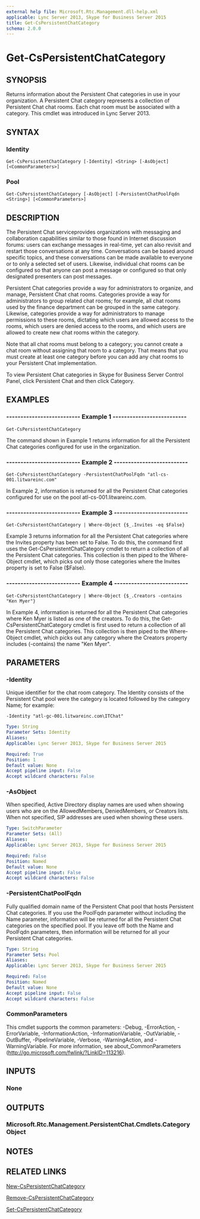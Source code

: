 ```yaml
---
external help file: Microsoft.Rtc.Management.dll-help.xml
applicable: Lync Server 2013, Skype for Business Server 2015
title: Get-CsPersistentChatCategory
schema: 2.0.0
---
```


# Get-CsPersistentChatCategory

## SYNOPSIS
Returns information about the Persistent Chat categories in use in your organization.
A Persistent Chat category represents a collection of Persistent Chat chat rooms.
Each chat room must be associated with a category.
This cmdlet was introduced in Lync Server 2013.


## SYNTAX

### Identity
```
Get-CsPersistentChatCategory [-Identity] <String> [-AsObject] [<CommonParameters>]
```

### Pool
```
Get-CsPersistentChatCategory [-AsObject] [-PersistentChatPoolFqdn <String>] [<CommonParameters>]
```

## DESCRIPTION
The Persistent Chat serviceprovides organizations with messaging and collaboration capabilities similar to those found in Internet discussion forums: users can exchange messages in real-time, yet can also revisit and restart those conversations at any time.
Conversations can be based around specific topics, and these conversations can be made available to everyone or to only a selected set of users.
Likewise, individual chat rooms can be configured so that anyone can post a message or configured so that only designated presenters can post messages.

Persistent Chat categories provide a way for administrators to organize, and manage, Persistent Chat chat rooms.
Categories provide a way for administrators to group related chat rooms; for example, all chat rooms used by the finance department can be grouped in the same category.
Likewise, categories provide a way for administrators to manage permissions to these rooms, dictating which users are allowed access to the rooms, which users are denied access to the rooms, and which users are allowed to create new chat rooms within the category.

Note that all chat rooms must belong to a category; you cannot create a chat room without assigning that room to a category.
That means that you must create at least one category before you can add any chat rooms to your Persistent Chat implementation.

To view Persistent Chat categories in Skype for Business Server Control Panel, click Persistent Chat and then click Category.



## EXAMPLES

### -------------------------- Example 1 --------------------------
```
Get-CsPersistentChatCategory
```

The command shown in Example 1 returns information for all the Persistent Chat categories configured for use in the organization.

### -------------------------- Example 2 --------------------------
```
Get-CsPersistentChatCategory -PersistentChatPoolFqdn "atl-cs-001.litwareinc.com"
```

In Example 2, information is returned for all the Persistent Chat categories configured for use on the pool atl-cs-001.litwareinc.com.

### -------------------------- Example 3 --------------------------
```
Get-CsPersistentChatCategory | Where-Object {$_.Invites -eq $False}
```

Example 3 returns information for all the Persistent Chat categories where the Invites property has been set to False.
To do this, the command first uses the Get-CsPersistentChatCategory cmdlet to return a collection of all the Persistent Chat categories.
This collection is then piped to the Where-Object cmdlet, which picks out only those categories where the Invites property is set to False ($False).

### -------------------------- Example 4 --------------------------
```
Get-CsPersistentChatCategory | Where-Object {$_.Creators -contains "Ken Myer"}
```

In Example 4, information is returned for all the Persistent Chat categories where Ken Myer is listed as one of the creators.
To do this, the Get-CsPersistentChatCategory cmdlet is first used to return a collection of all the Persistent Chat categories.
This collection is then piped to the Where-Object cmdlet, which picks out any category where the Creators property includes (-contains) the name "Ken Myer".


## PARAMETERS

### -Identity
Unique identifier for the chat room category.
The Identity consists of the Persistent Chat pool were the category is located followed by the category Name; for example:

`-Identity "atl-gc-001.litwareinc.com\ITChat"`

```yaml
Type: String
Parameter Sets: Identity
Aliases: 
Applicable: Lync Server 2013, Skype for Business Server 2015

Required: True
Position: 1
Default value: None
Accept pipeline input: False
Accept wildcard characters: False
```

### -AsObject
When specified, Active Directory display names are used when showing users who are on the AllowedMembers, DeniedMembers, or Creators lists.
When not specified, SIP addresses are used when showing these users.

```yaml
Type: SwitchParameter
Parameter Sets: (All)
Aliases: 
Applicable: Lync Server 2013, Skype for Business Server 2015

Required: False
Position: Named
Default value: None
Accept pipeline input: False
Accept wildcard characters: False
```

### -PersistentChatPoolFqdn
Fully qualified domain name of the Persistent Chat pool that hosts Persistent Chat categories.
If you use the PoolFqdn parameter without including the Name parameter, information will be returned for all the Persistent Chat categories on the specified pool.
If you leave off both the Name and PoolFqdn parameters, then information will be returned for all your Persistent Chat categories.

```yaml
Type: String
Parameter Sets: Pool
Aliases: 
Applicable: Lync Server 2013, Skype for Business Server 2015

Required: False
Position: Named
Default value: None
Accept pipeline input: False
Accept wildcard characters: False
```

### CommonParameters
This cmdlet supports the common parameters: -Debug, -ErrorAction, -ErrorVariable, -InformationAction, -InformationVariable, -OutVariable, -OutBuffer, -PipelineVariable, -Verbose, -WarningAction, and -WarningVariable. For more information, see about_CommonParameters (http://go.microsoft.com/fwlink/?LinkID=113216).

## INPUTS

### None


## OUTPUTS

### Microsoft.Rtc.Management.PersistentChat.Cmdlets.CategoryObject


## NOTES


## RELATED LINKS

[New-CsPersistentChatCategory](New-CsPersistentChatCategory.md)

[Remove-CsPersistentChatCategory](Remove-CsPersistentChatCategory.md)

[Set-CsPersistentChatCategory](Set-CsPersistentChatCategory.md)

